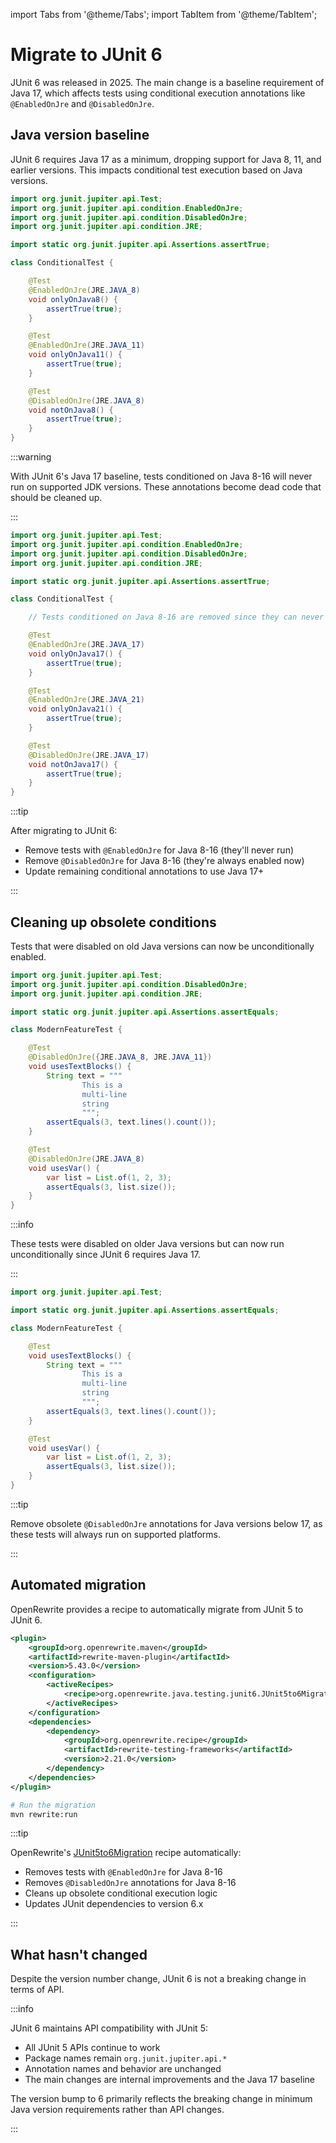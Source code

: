import Tabs from '@theme/Tabs';
import TabItem from '@theme/TabItem';

# Migrate to JUnit 6

JUnit 6 was released in 2025. The main change is a baseline requirement of Java 17, which affects tests using conditional execution annotations like `@EnabledOnJre` and `@DisabledOnJre`.

## Java version baseline

JUnit 6 requires Java 17 as a minimum, dropping support for Java 8, 11, and earlier versions.
This impacts conditional test execution based on Java versions.

<Tabs groupId="state">
<TabItem value="before" label="Before">

```java title="ConditionalTest.java"
import org.junit.jupiter.api.Test;
import org.junit.jupiter.api.condition.EnabledOnJre;
import org.junit.jupiter.api.condition.DisabledOnJre;
import org.junit.jupiter.api.condition.JRE;

import static org.junit.jupiter.api.Assertions.assertTrue;

class ConditionalTest {

    @Test
    @EnabledOnJre(JRE.JAVA_8)
    void onlyOnJava8() {
        assertTrue(true);
    }

    @Test
    @EnabledOnJre(JRE.JAVA_11)
    void onlyOnJava11() {
        assertTrue(true);
    }

    @Test
    @DisabledOnJre(JRE.JAVA_8)
    void notOnJava8() {
        assertTrue(true);
    }
}
```

:::warning

With JUnit 6's Java 17 baseline, tests conditioned on Java 8-16 will never run on supported JDK versions.
These annotations become dead code that should be cleaned up.

:::

</TabItem>
<TabItem value="after" label="After">

```java title="ConditionalTest.java"
import org.junit.jupiter.api.Test;
import org.junit.jupiter.api.condition.EnabledOnJre;
import org.junit.jupiter.api.condition.DisabledOnJre;
import org.junit.jupiter.api.condition.JRE;

import static org.junit.jupiter.api.Assertions.assertTrue;

class ConditionalTest {

    // Tests conditioned on Java 8-16 are removed since they can never run

    @Test
    @EnabledOnJre(JRE.JAVA_17)
    void onlyOnJava17() {
        assertTrue(true);
    }

    @Test
    @EnabledOnJre(JRE.JAVA_21)
    void onlyOnJava21() {
        assertTrue(true);
    }

    @Test
    @DisabledOnJre(JRE.JAVA_17)
    void notOnJava17() {
        assertTrue(true);
    }
}
```

:::tip

After migrating to JUnit 6:
- Remove tests with `@EnabledOnJre` for Java 8-16 (they'll never run)
- Remove `@DisabledOnJre` for Java 8-16 (they're always enabled now)
- Update remaining conditional annotations to use Java 17+

:::

</TabItem>
</Tabs>

## Cleaning up obsolete conditions

Tests that were disabled on old Java versions can now be unconditionally enabled.

<Tabs groupId="state">
<TabItem value="before" label="Before">

```java title="ModernFeatureTest.java"
import org.junit.jupiter.api.Test;
import org.junit.jupiter.api.condition.DisabledOnJre;
import org.junit.jupiter.api.condition.JRE;

import static org.junit.jupiter.api.Assertions.assertEquals;

class ModernFeatureTest {

    @Test
    @DisabledOnJre({JRE.JAVA_8, JRE.JAVA_11})
    void usesTextBlocks() {
        String text = """
                This is a
                multi-line
                string
                """;
        assertEquals(3, text.lines().count());
    }

    @Test
    @DisabledOnJre(JRE.JAVA_8)
    void usesVar() {
        var list = List.of(1, 2, 3);
        assertEquals(3, list.size());
    }
}
```

:::info

These tests were disabled on older Java versions but can now run unconditionally since JUnit 6 requires Java 17.

:::

</TabItem>
<TabItem value="after" label="After">

```java title="ModernFeatureTest.java"
import org.junit.jupiter.api.Test;

import static org.junit.jupiter.api.Assertions.assertEquals;

class ModernFeatureTest {

    @Test
    void usesTextBlocks() {
        String text = """
                This is a
                multi-line
                string
                """;
        assertEquals(3, text.lines().count());
    }

    @Test
    void usesVar() {
        var list = List.of(1, 2, 3);
        assertEquals(3, list.size());
    }
}
```

:::tip

Remove obsolete `@DisabledOnJre` annotations for Java versions below 17, as these tests will always run on supported platforms.

:::

</TabItem>
</Tabs>

## Automated migration

OpenRewrite provides a recipe to automatically migrate from JUnit 5 to JUnit 6.

```xml title="pom.xml"
<plugin>
    <groupId>org.openrewrite.maven</groupId>
    <artifactId>rewrite-maven-plugin</artifactId>
    <version>5.43.0</version>
    <configuration>
        <activeRecipes>
            <recipe>org.openrewrite.java.testing.junit6.JUnit5to6Migration</recipe>
        </activeRecipes>
    </configuration>
    <dependencies>
        <dependency>
            <groupId>org.openrewrite.recipe</groupId>
            <artifactId>rewrite-testing-frameworks</artifactId>
            <version>2.21.0</version>
        </dependency>
    </dependencies>
</plugin>
```

```bash
# Run the migration
mvn rewrite:run
```

:::tip

OpenRewrite's [JUnit5to6Migration](https://docs.openrewrite.org/recipes/java/testing/junit6/junit5to6migration) recipe automatically:
- Removes tests with `@EnabledOnJre` for Java 8-16
- Removes `@DisabledOnJre` annotations for Java 8-16
- Cleans up obsolete conditional execution logic
- Updates JUnit dependencies to version 6.x

:::

## What hasn't changed

Despite the version number change, JUnit 6 is not a breaking change in terms of API.

:::info

JUnit 6 maintains API compatibility with JUnit 5:
- All JUnit 5 APIs continue to work
- Package names remain `org.junit.jupiter.api.*`
- Annotation names and behavior are unchanged
- The main changes are internal improvements and the Java 17 baseline

The version bump to 6 primarily reflects the breaking change in minimum Java version requirements rather than API changes.

:::
